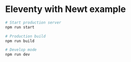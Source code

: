 # Eleventy with Newt example

```bash
# Start production server
npm run start

# Production build
npm run build

# Develop mode
npm run dev
```
